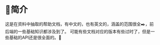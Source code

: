 # :blue_book:简介
这是在资料中抽取的帮助文档，有中文的，也有英文的，涵盖的范围很全:black_nib:，前后端的一些基础知识都涉及到了。
可能有些文档对应的版本有些过时了，但是一些基础的API还是很全面的。:dolls:
